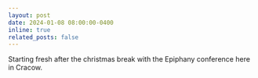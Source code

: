 ```yaml
---
layout: post
date: 2024-01-08 08:00:00-0400
inline: true
related_posts: false
---
```


Starting fresh after the christmas break with the Epiphany conference here in Cracow.
